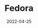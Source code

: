 ---
title: Fedora
date: 2022-04-25
Author: Goose
base: Cap
images:
dlink: "https://github.com/JumpKingPlus/JumpKingPlus.github.io/raw/www/reskins/clothing/Fedora.zip"
---